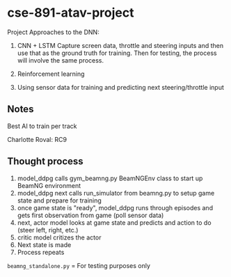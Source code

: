 # cse-891-atav-project


Project Approaches to the DNN:

1. CNN + LSTM
Capture screen data, throttle and steering inputs and then use that as the ground truth for training. Then for testing, the process will involve the same process.

2. Reinforcement learning

3. Using sensor data for training and predicting next steering/throttle input




## Notes
Best AI to train per track

Charlotte Roval: RC9


## Thought process
1. model_ddpg calls gym_beamng.py BeamNGEnv class to start up BeamNG environment
2. model_ddpg next calls run_simulator from beamng.py to setup game state and prepare for training
3. once game state is "ready", model_ddpg runs through episodes and gets first observation from game (poll sensor data)
4. next, actor model looks at game state and predicts and action to do (steer left, right, etc.)
5. critic model critizes the actor
6. Next state is made
7. Process repeats



`beamng_standalone.py` = For testing purposes only
